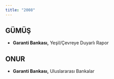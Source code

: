 ```yaml
---
title: "2008"
---
```


## GÜMÜŞ

- **Garanti Bankası,** Yeşil/Çevreye Duyarlı Rapor

## ONUR

- **Garanti Bankası,** Uluslararası Bankalar
